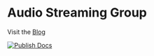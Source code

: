 # Audio Streaming Group

Visit the [Blog](https://ddgg-el.github.io/audio-streaming-group/)


[![Publish Docs](https://github.com/ddgg-el/audio-streaming-group/actions/workflows/main.yml/badge.svg)](https://github.com/ddgg-el/audio-streaming-group/actions/workflows/main.yml)